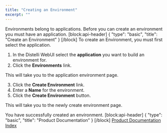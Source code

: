 ```yaml
---
title: "Creating an Environment"
excerpt: ""
---
```

Environments belong to applications. Before you can create an environment you must have an application.
[block:api-header]
{
  "type": "basic",
  "title": "Create an Environment"
}
[/block]
To create an Environment, you must first select the application.

1. In the Distelli WebUI select the **application** you want to build an environment for.
2. Click the **Environments** link.

This will take you to the application environment page.

3. Click the **Create Environment** link.
4. Enter a **Name** for the environment.
5. Click the **Create Environment** button.

This will take you to the newly create environment page.

You have successfully created an environment.
[block:api-header]
{
  "type": "basic",
  "title": "Product Documentation"
}
[/block]
[Product Documentation Index](doc:product-documentation-index)